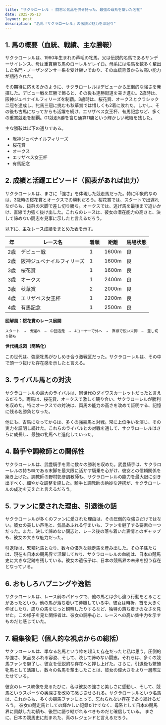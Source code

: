 ```yaml
---
title: "サクラローレル - 闘志と気品を併せ持った、最強の母系を築いた名牝"
date: 2025-05-13
layout: post
description: "名馬『サクラローレル』の伝説と魅力を深堀り"
---
```


## 1. 馬の概要（血統、戦績、主な勝鞍）

サクラローレルは、1990年生まれの芦毛の牝馬。父は伝説的名馬であるサンデーサイレンス、母は重賞勝ち馬のローレルゲレイロ。母系には名馬を数多く輩出した名門・ノーザンダンサー系を受け継いでおり、その血統背景からも高い能力が期待された。

その期待に応えるかのように、サクラローレルはデビューから圧倒的な強さを発揮した。デビュー戦を圧勝で飾ると、その後も連勝街道を突き進む。2歳時は、阪神ジュベナイルフィリーズを制覇。3歳時は、桜花賞、オークスとクラシック二冠を達成し、牝馬三冠に挑むも秋華賞では惜しくも2着に敗れた。しかし、その後も古馬になってからも活躍を続け、エリザベス女王杯、有馬記念など、多くの重賞競走を制覇。G1競走5勝を含む通算11勝という輝かしい戦績を残した。

主な勝鞍は以下の通りである。

* 阪神ジュベナイルフィリーズ
* 桜花賞
* オークス
* エリザベス女王杯
* 有馬記念


## 2. 成績と活躍エピソード（図表があれば出力）

サクラローレルは、まさに「強さ」を体現した競走馬だった。特に印象的なのは、3歳時の桜花賞とオークスでの勝利だろう。桜花賞では、スタートで出遅れながらも、抜群の末脚で差し切り勝ち。オークスでは、逃げ馬を最後まで追いかけ、直線で力強く抜け出した。これらのレースは、彼女の潜在能力の高さと、決して諦めない闘志を見事に示したと言えるだろう。

以下に、主なレース成績をまとめた表を示す。

| 年 | レース名          | 着順 | 距離 | 馬場状態 |
|---|-----------------|-----|------|----------|
| 2歳 | デビュー戦        | 1   | 1600m | 良       |
| 2歳 | 阪神ジュベナイルフィリーズ | 1   | 1600m | 良       |
| 3歳 | 桜花賞            | 1   | 1600m | 良       |
| 3歳 | オークス            | 1   | 2400m | 良       |
| 3歳 | 秋華賞            | 2   | 2000m | 良       |
| 4歳 | エリザベス女王杯    | 1   | 2200m | 良       |
| 4歳 | 有馬記念          | 1   | 2500m | 良       |


**図解風：桜花賞のレース展開**

```
スタート　→　出遅れ　→　中団追走　→　4コーナーで外へ　→　直線で鋭い末脚　→　差し切り勝ち
```

**世代構成図（簡略化）**

この世代は、強豪牝馬がひしめき合う激戦区だった。サクラローレルは、その中で頭一つ抜けた存在感を示したと言える。


## 3. ライバル馬との対決

サクラローレルの最大のライバルは、同世代のダイワスカーレットだったと言えるだろう。両馬は、桜花賞、オークスで激しく競り合い、サクラローレルが勝利を収めた。特にオークスでの対決は、両馬の能力の高さを改めて証明する、記憶に残る名勝負となった。

他にも、古馬になってからは、多くの強豪馬と対戦。常に上位争いを演じ、その実力を証明し続けた。これらのライバルとの対戦を通して、サクラローレルはさらに成長し、最強の牝馬へと進化していった。


## 4. 騎手や調教師との関係性

サクラローレルは、武豊騎手を背に数々の勝利を収めた。武豊騎手は、サクラローレルの持ち味である末脚を最大限に活かす騎乗を心がけ、彼女との信頼関係を築き上げた。調教師の野村彰彦調教師も、サクラローレルの能力を最大限に引き出すべく、細やかな調整を施した。騎手と調教師の絶妙な連携が、サクラローレルの成功を支えたと言えるだろう。


## 5. ファンに愛された理由、引退後の話

サクラローレルが多くのファンに愛された理由は、その圧倒的な強さだけではない。彼女の美しい芦毛と、気品あふれる佇まいも、ファンを魅了する要素の一つだった。また、決して諦めない闘志と、レース後の落ち着いた表情とのギャップも、彼女の大きな魅力だった。

引退後は、繁殖牝馬となり、数々の優秀な競走馬を産み出した。その子孫たちは、現在も日本の競馬界で活躍しており、サクラローレルの血統は、日本の競馬史に大きな足跡を残している。彼女の遺伝子は、日本の競馬界の未来を担う存在となっている。


## 6. おもしろハプニングや逸話

サクラローレルは、レース前のパドックで、他の馬とは少し違う行動をとることがあったという。他の馬が落ち着いて待機している中、彼女は時折、首を大きく伸ばしたり、周りの馬をじっと観察したりするなど、独特の落ち着きのなさを見せた。この様子を見た関係者は、彼女の闘争心と、レースへの高い集中力を示すものだと感じていた。


## 7. 編集後記（個人的な視点からの総括）

サクラローレルは、単なる名馬という枠を超えた存在だったと私は思う。圧倒的な強さ、気品あふれる容姿、そして、決して諦めない闘志。それらは、多くの競馬ファンを魅了し、彼女を伝説的な存在へと押し上げた。さらに、引退後も繁殖牝馬として活躍し、数々の名馬を輩出したことは、彼女の偉大さをより一層際立たせている。

彼女のレース映像を見るたびに、私は彼女の強さと美しさに感動し、そして、競馬というスポーツの奥深さを改めて感じさせられる。サクラローレルという名馬は、これからも、多くの競馬ファンにとって、忘れられない存在であり続けるだろう。  彼女の競走馬としての輝かしい記録だけでなく、母系として日本の競馬界に貢献した功績も、後世に語り継がれるべきものだと確信している。  まさに、日本の競馬史に刻まれた、真のレジェンドと言えるだろう。
